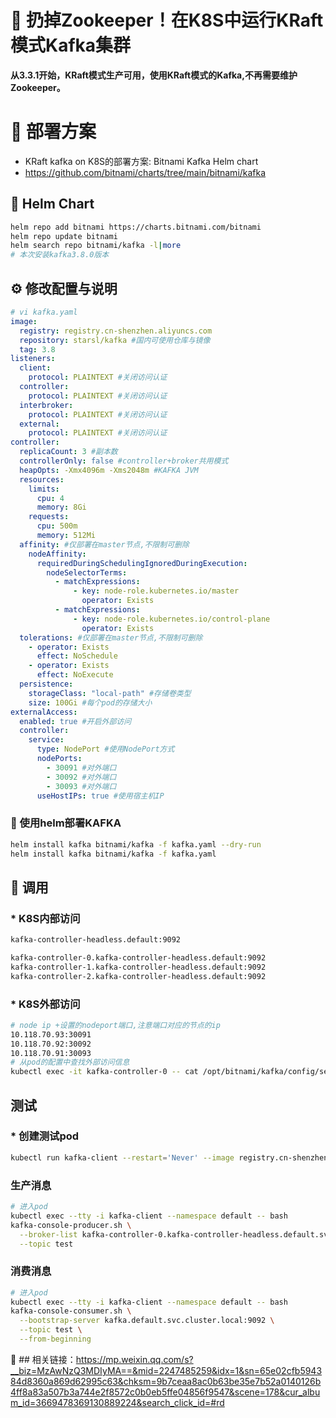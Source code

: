 # 🚀 扔掉Zookeeper！在K8S中运行KRaft模式Kafka集群

**从3.3.1开始，KRaft模式生产可用，使用KRaft模式的Kafka,不再需要维护Zookeeper。**

# 🔧 部署方案

* KRaft kafka on K8S的部署方案: Bitnami Kafka Helm chart
* https://github.com/bitnami/charts/tree/main/bitnami/kafka

## 💾  Helm Chart
```bash
helm repo add bitnami https://charts.bitnami.com/bitnami
helm repo update bitnami 
helm search repo bitnami/kafka -l|more
# 本次安装kafka3.8.0版本
```
## ⚙️  修改配置与说明
```yaml
# vi kafka.yaml 
image:
  registry: registry.cn-shenzhen.aliyuncs.com
  repository: starsl/kafka #国内可使用仓库与镜像
  tag: 3.8
listeners:
  client:
    protocol: PLAINTEXT #关闭访问认证
  controller:
    protocol: PLAINTEXT #关闭访问认证
  interbroker:
    protocol: PLAINTEXT #关闭访问认证
  external:
    protocol: PLAINTEXT #关闭访问认证
controller:
  replicaCount: 3 #副本数
  controllerOnly: false #controller+broker共用模式
  heapOpts: -Xmx4096m -Xms2048m #KAFKA JVM
  resources:
    limits:
      cpu: 4 
      memory: 8Gi
    requests:
      cpu: 500m
      memory: 512Mi
  affinity: #仅部署在master节点,不限制可删除
    nodeAffinity:
      requiredDuringSchedulingIgnoredDuringExecution:
        nodeSelectorTerms:
          - matchExpressions:
              - key: node-role.kubernetes.io/master
                operator: Exists
          - matchExpressions:
              - key: node-role.kubernetes.io/control-plane
                operator: Exists
  tolerations: #仅部署在master节点,不限制可删除
    - operator: Exists
      effect: NoSchedule
    - operator: Exists
      effect: NoExecute
  persistence:
    storageClass: "local-path" #存储卷类型
    size: 100Gi #每个pod的存储大小
externalAccess:
  enabled: true #开启外部访问
  controller:
    service:
      type: NodePort #使用NodePort方式
      nodePorts:
        - 30091 #对外端口
        - 30092 #对外端口
        - 30093 #对外端口
      useHostIPs: true #使用宿主机IP
```
###  🥇 使用helm部署KAFKA
```bash
helm install kafka bitnami/kafka -f kafka.yaml --dry-run
helm install kafka bitnami/kafka -f kafka.yaml
```

## 📌 调用
### * K8S内部访问
```bash
kafka-controller-headless.default:9092

kafka-controller-0.kafka-controller-headless.default:9092
kafka-controller-1.kafka-controller-headless.default:9092
kafka-controller-2.kafka-controller-headless.default:9092
```

### * K8S外部访问
```bash
# node ip +设置的nodeport端口,注意端口对应的节点的ip
10.118.70.93:30091    
10.118.70.92:30092    
10.118.70.91:30093
# 从pod的配置中查找外部访问信息
kubectl exec -it kafka-controller-0 -- cat /opt/bitnami/kafka/config/server.properties | grep advertised.listeners
```

## 测试
### * 创建测试pod
```bash
kubectl run kafka-client --restart='Never' --image registry.cn-shenzhen.aliyuncs.com/starsl/kafka:3.8 --namespace default --command -- sleep infinity
```
### 生产消息
```bash
# 进入pod
kubectl exec --tty -i kafka-client --namespace default -- bash
kafka-console-producer.sh \
  --broker-list kafka-controller-0.kafka-controller-headless.default.svc.cluster.local:9092,kafka-controller-1.kafka-controller-headless.default.svc.cluster.local:9092,kafka-controller-2.kafka-controller-headless.default.svc.cluster.local:9092 \
  --topic test
```
### 消费消息
```bash
# 进入pod
kubectl exec --tty -i kafka-client --namespace default -- bash
kafka-console-consumer.sh \
  --bootstrap-server kafka.default.svc.cluster.local:9092 \
  --topic test \
  --from-beginning
```

 🔗 ## 相关链接：https://mp.weixin.qq.com/s?__biz=MzAwNzQ3MDIyMA==&mid=2247485259&idx=1&sn=65e02cfb594384d8360a869d62995c63&chksm=9b7ceaa8ac0b63be35e7b52a0140126b4ff8a83a507b3a744e2f8572c0b0eb5ffe04856f9547&scene=178&cur_album_id=3669478369130889224&search_click_id=#rd
